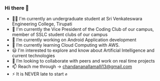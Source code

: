 ### Hi there 👋
- 👩‍💻 I'm currently an undergraduate student at Sri Venkateswara Engineering College, Tirupati
- 🌟 I'm currently the Vice President of the Coding Club of our campus, member of SSLC student clubs of our campus
- 🔭 I’m currently working on Android Application development
- 🌱 I’m currently learning Cloud Computing with AWS. 
- 😃 I'm interested to explore and know about Artificial Intelligence and current technologies
- 👯 I’m looking to collaborate with peers and work on real time projects 
- 📫 Reach me through -> chandananallamalli13@gmail.com
- ⚡ It is NEVER late to start ✊

